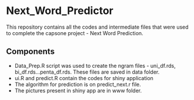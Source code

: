 # Next_Word_Predictor
This repository contains all the codes and intermediate files that were used to complete the capsone project - Next Word Prediction.
## Components
 - Data_Prep.R script was used to create the ngram files - uni_df.rds, bi_df.rds...penta_df.rds. These files are saved in data folder.
 - ui.R and predict.R contain the codes for shiny application
 - The algorithm for prediction is on predict_next.r file.
 - The pictures present in shiny app are in www folder.

